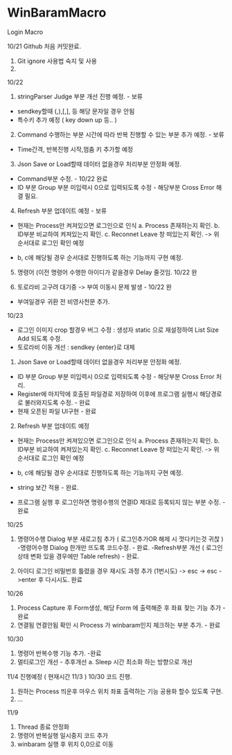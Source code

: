 # WinBaramMacro

Login Macro

10/21 Github 처음 커밋완료.
 1. Git ignore 사용법 숙지 및 사용
 2. 

10/22 
1. stringParser Judge 부분 개선 진행 예정.  - 보류
 - sendkey할때 (,),[,], 등 해당 문자일 경우 안됨
 - 특수키 추가 예정 ( key down up 등.. )

2. Command 수행하는 부분 시간에 따라 반복 진행할 수 있는 부분 추가 예정. - 보류
 - Time간격, 반복진행 시작,멈춤 키 추가할 예정

3. Json Save or Load할때 데이터 없을경우 처리부분 안정화 예정. 
 - Command부분 수정. - 10/22 완료
 - ID 부분 Group 부분 미입력시 0으로 입력되도록 수정 - 해당부분 Cross Error 해결 필요.

4. Refresh 부분 업데이트 예정 - 보류
 - 현재는 Process만 켜져있으면 로그인으로 인식
  a. Process 존재하는지 확인.
  b. ID부분 비교하여 켜져있는지 확인.
  c. Reconnet Leave 창 떠있는지 확인.
  -> 위 순서대로 로그인 확인 예정
  + b, c에 해당될 경우 순서대로 진행하도록 하는 기능까지 구현 예정.
  
5. 명령어 (이전 명령어 수행한 아이디가 같을경우 Delay 줄것임. 10/22 완

6. 토로라비 고구려 대기중 -> 부여 이동시 문제 발생  - 10/22 완
 - 부여일경우 귀환 전 비영사천문 추가.

10/23
+ 로그인 이미지 crop 할경우 버그 수정
 : 생성자 static 으로 재설정하여 List Size Add 되도록 수정.
+ 토로라비 이동 개선
 : sendkey {enter}로 대체

1. Json Save or Load할때 데이터 없을경우 처리부분 안정화 예정. 
 - ID 부분 Group 부분 미입력시 0으로 입력되도록 수정 - 해당부분 Cross Error 처리.
 - Register에 마지막에 호출된 파일경로 저장하여 이후에 프로그램 실행시 해당경로로 불러와지도록 수정. - 완료
 - 현재 오픈된 파일 UI구현 - 완료

2. Refresh 부분 업데이트 예정
 - 현재는 Process만 켜져있으면 로그인으로 인식
  a. Process 존재하는지 확인.
  b. ID부분 비교하여 켜져있는지 확인.
  c. Reconnet Leave 창 떠있는지 확인.
  -> 위 순서대로 로그인 확인 예정
  + b, c에 해당될 경우 순서대로 진행하도록 하는 기능까지 구현 예정.
  
 + string 보간 적용 - 완료.
 + 프로그램 실행 후 로그인하면 명령수행의 연결ID 제대로 등록되지 않는 부분 수정. - 완료

10/25
 1. 명령어수행 Dialog 부분 새로고침 추가 ( 로그인추가OR 해제 시 껏다키는것 귀찮 )
  -명령어수행 Dialog 한개만 뜨도록 코드수정. - 완료.
  -Refresh부분 개선 ( 로그인 상태 변화 있을 경우에만 Table refresh) - 완료.
  
 2. 아이디 로그인 비밀번호 틀렸을 경우 재시도 과정 추가 (1번시도) 
  -> esc -> esc ->enter 후 다시시도. 완료
  
10/26
 1. Process Capture 후 Form생성, 해당 Form 에 출력해준 후 좌표 찾는 기능 추가 - 완료
 2. 연결됨 연결안됨 확인 시 Process 가 winbaram인지 체크하는 부분 추가. - 완료

10/30
 1. 명령어 반복수행 기능 추가. -완료
 2. 멀티로그인 개선 - 추후개선
  a. Sleep 시간 최소화 하는 방향으로 개선

11/4 진행예정 ( 현재시간 11/3 )
 10/30 코드 진행.
 1. 원하는 Process 띄운후 마우스 위치 좌표 출력하는 기능 공용화 할수 있도록 구현.
 2. ...
 
11/9
 1. Thread 종료 안정화
 2. 명령어 반복실행 일시중지 코드 추가
 3. winbaram 실행 후 위치 0,0으로 이동 
